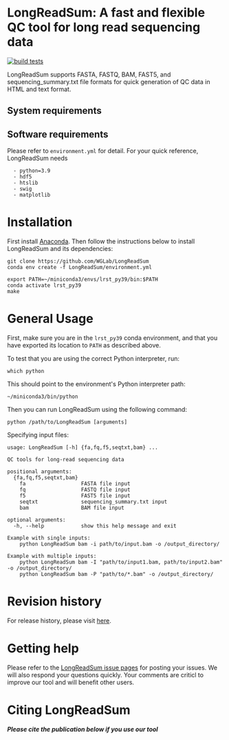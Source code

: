 # LongReadSum: A fast and flexible QC tool for long read sequencing data

[![build tests](https://github.com/WGLab/LongReadSum/actions/workflows/build-test.yml/badge.svg)](https://github.com/WGLab/LongReadSum/actions/workflows/build-test.yml)

LongReadSum supports FASTA, FASTQ, BAM, FAST5, and sequencing_summary.txt file formats for quick generation of QC data in HTML and text format.

## System requirements

## Software requirements
Please refer to `environment.yml` for detail. For your quick reference, LongReadSum needs
```
  - python=3.9
  - hdf5
  - htslib
  - swig
  - matplotlib
```

# Installation
First install [Anaconda](https://www.anaconda.com/). Then follow the instructions below to install LongReadSum and its dependencies:

```
git clone https://github.com/WGLab/LongReadSum
conda env create -f LongReadSum/environment.yml

export PATH=~/miniconda3/envs/lrst_py39/bin:$PATH
conda activate lrst_py39
make

```


# General Usage

First, make sure you are in the `lrst_py39` conda environment, and that you have exported its location to `PATH` as described above.

To test that you are using the correct Python interpreter, run:

`which python`

This should point to the environment's Python interpreter path:

`~/miniconda3/bin/python`

Then you can run LongReadSum using the following command:

`python /path/to/LongReadSum [arguments]`

Specifying input files:

```
usage: LongReadSum [-h] {fa,fq,f5,seqtxt,bam} ...

QC tools for long-read sequencing data

positional arguments:
  {fa,fq,f5,seqtxt,bam}
    fa                  FASTA file input
    fq                  FASTQ file input
    f5                  FAST5 file input
    seqtxt              sequencing_summary.txt input
    bam                 BAM file input

optional arguments:
  -h, --help            show this help message and exit

Example with single inputs:
	python LongReadSum bam -i path/to/input.bam -o /output_directory/

Example with multiple inputs:
	python LongReadSum bam -I "path/to/input1.bam, path/to/input2.bam" -o /output_directory/
	python LongReadSum bam -P "path/to/*.bam" -o /output_directory/
```

# Revision history
For release history, please visit [here](https://github.com/WGLab/LongReadSum/releases). 

# Getting help
Please refer to the [LongReadSum issue pages](https://github.com/WGLab/LongReadSum/issues) for posting your issues. We will also respond your questions quickly. Your comments are criticl to improve our tool and will benefit other users.

# Citing LongReadSum
***Please cite the publication below if you use our tool***
